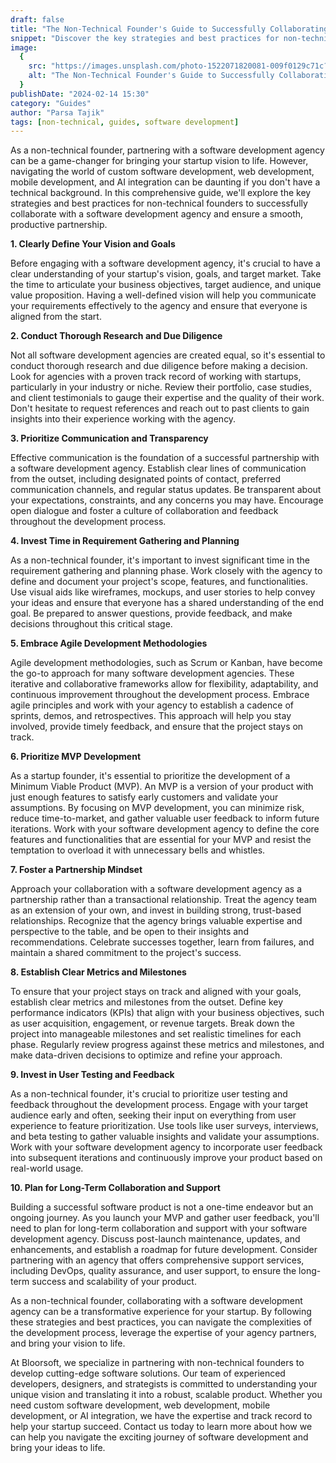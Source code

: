 ```yaml
---
draft: false
title: "The Non-Technical Founder's Guide to Successfully Collaborating with a Software Development Agency"
snippet: "Discover the key strategies and best practices for non-technical founders to effectively collaborate with a software development agency and bring their vision to life."
image:
  {
    src: "https://images.unsplash.com/photo-1522071820081-009f0129c71c?ixlib=rb-4.0.3&ixid=MnwxMjA3fDB8MHxwaG90by1wYWdlfHx8fGVufDB8fHx8&auto=format&fit=crop&w=1170&q=80",
    alt: "The Non-Technical Founder's Guide to Successfully Collaborating with a Software Development Agency",
  }
publishDate: "2024-02-14 15:30"
category: "Guides"
author: "Parsa Tajik"
tags: [non-technical, guides, software development]
---
```


As a non-technical founder, partnering with a software development agency can be a game-changer for bringing your startup vision to life. However, navigating the world of custom software development, web development, mobile development, and AI integration can be daunting if you don't have a technical background. In this comprehensive guide, we'll explore the key strategies and best practices for non-technical founders to successfully collaborate with a software development agency and ensure a smooth, productive partnership.

**1. Clearly Define Your Vision and Goals**

Before engaging with a software development agency, it's crucial to have a clear understanding of your startup's vision, goals, and target market. Take the time to articulate your business objectives, target audience, and unique value proposition. Having a well-defined vision will help you communicate your requirements effectively to the agency and ensure that everyone is aligned from the start.

**2. Conduct Thorough Research and Due Diligence**

Not all software development agencies are created equal, so it's essential to conduct thorough research and due diligence before making a decision. Look for agencies with a proven track record of working with startups, particularly in your industry or niche. Review their portfolio, case studies, and client testimonials to gauge their expertise and the quality of their work. Don't hesitate to request references and reach out to past clients to gain insights into their experience working with the agency.

**3. Prioritize Communication and Transparency**

Effective communication is the foundation of a successful partnership with a software development agency. Establish clear lines of communication from the outset, including designated points of contact, preferred communication channels, and regular status updates. Be transparent about your expectations, constraints, and any concerns you may have. Encourage open dialogue and foster a culture of collaboration and feedback throughout the development process.

**4. Invest Time in Requirement Gathering and Planning**

As a non-technical founder, it's important to invest significant time in the requirement gathering and planning phase. Work closely with the agency to define and document your project's scope, features, and functionalities. Use visual aids like wireframes, mockups, and user stories to help convey your ideas and ensure that everyone has a shared understanding of the end goal. Be prepared to answer questions, provide feedback, and make decisions throughout this critical stage.

**5. Embrace Agile Development Methodologies**

Agile development methodologies, such as Scrum or Kanban, have become the go-to approach for many software development agencies. These iterative and collaborative frameworks allow for flexibility, adaptability, and continuous improvement throughout the development process. Embrace agile principles and work with your agency to establish a cadence of sprints, demos, and retrospectives. This approach will help you stay involved, provide timely feedback, and ensure that the project stays on track.

**6. Prioritize MVP Development**

As a startup founder, it's essential to prioritize the development of a Minimum Viable Product (MVP). An MVP is a version of your product with just enough features to satisfy early customers and validate your assumptions. By focusing on MVP development, you can minimize risk, reduce time-to-market, and gather valuable user feedback to inform future iterations. Work with your software development agency to define the core features and functionalities that are essential for your MVP and resist the temptation to overload it with unnecessary bells and whistles.

**7. Foster a Partnership Mindset**

Approach your collaboration with a software development agency as a partnership rather than a transactional relationship. Treat the agency team as an extension of your own, and invest in building strong, trust-based relationships. Recognize that the agency brings valuable expertise and perspective to the table, and be open to their insights and recommendations. Celebrate successes together, learn from failures, and maintain a shared commitment to the project's success.

**8. Establish Clear Metrics and Milestones**

To ensure that your project stays on track and aligned with your goals, establish clear metrics and milestones from the outset. Define key performance indicators (KPIs) that align with your business objectives, such as user acquisition, engagement, or revenue targets. Break down the project into manageable milestones and set realistic timelines for each phase. Regularly review progress against these metrics and milestones, and make data-driven decisions to optimize and refine your approach.

**9. Invest in User Testing and Feedback**

As a non-technical founder, it's crucial to prioritize user testing and feedback throughout the development process. Engage with your target audience early and often, seeking their input on everything from user experience to feature prioritization. Use tools like user surveys, interviews, and beta testing to gather valuable insights and validate your assumptions. Work with your software development agency to incorporate user feedback into subsequent iterations and continuously improve your product based on real-world usage.

**10. Plan for Long-Term Collaboration and Support**

Building a successful software product is not a one-time endeavor but an ongoing journey. As you launch your MVP and gather user feedback, you'll need to plan for long-term collaboration and support with your software development agency. Discuss post-launch maintenance, updates, and enhancements, and establish a roadmap for future development. Consider partnering with an agency that offers comprehensive support services, including DevOps, quality assurance, and user support, to ensure the long-term success and scalability of your product.

As a non-technical founder, collaborating with a software development agency can be a transformative experience for your startup. By following these strategies and best practices, you can navigate the complexities of the development process, leverage the expertise of your agency partners, and bring your vision to life.

At Bloorsoft, we specialize in partnering with non-technical founders to develop cutting-edge software solutions. Our team of experienced developers, designers, and strategists is committed to understanding your unique vision and translating it into a robust, scalable product. Whether you need custom software development, web development, mobile development, or AI integration, we have the expertise and track record to help your startup succeed. Contact us today to learn more about how we can help you navigate the exciting journey of software development and bring your ideas to life.